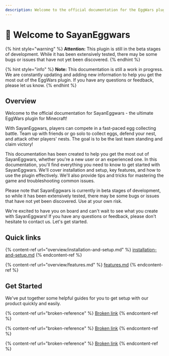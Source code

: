 ```yaml
---
description: Welcome to the official documentation for the EggWars plugin!
---
```


# 👋 Welcome to SayanEggwars



{% hint style="warning" %}
**Attention:** This plugin is still in the beta stages of development. While it has been extensively tested, there may be some bugs or issues that have not yet been discovered.&#x20;
{% endhint %}

{% hint style="info" %}
**Note:** This documentation is still a work in progress. We are constantly updating and adding new information to help you get the most out of the EggWars plugin. If you have any questions or feedback, please let us know.
{% endhint %}

## Overview

Welcome to the official documentation for SayanEggwars - the ultimate EggWars plugin for Minecraft!

With SayanEggwars, players can compete in a fast-paced egg collecting battle. Team up with friends or go solo to collect eggs, defend your nest, and attack other players' nests. The goal is to be the last team standing and claim victory!

This documentation has been created to help you get the most out of SayanEggwars, whether you're a new user or an experienced one. In this documentation, you'll find everything you need to know to get started with SayanEggwars. We'll cover installation and setup, key features, and how to use the plugin effectively. We'll also provide tips and tricks for mastering the game and troubleshooting common issues.

Please note that SayanEggwars is currently in beta stages of development, so while it has been extensively tested, there may be some bugs or issues that have not yet been discovered. Use at your own risk.

We're excited to have you on board and can't wait to see what you create with SayanEggwars! If you have any questions or feedback, please don't hesitate to contact us. Let's get started.

## Quick links

{% content-ref url="overview/installation-and-setup.md" %}
[installation-and-setup.md](overview/installation-and-setup.md)
{% endcontent-ref %}

{% content-ref url="overview/features.md" %}
[features.md](overview/features.md)
{% endcontent-ref %}

## Get Started

We've put together some helpful guides for you to get setup with our product quickly and easily.

{% content-ref url="broken-reference" %}
[Broken link](broken-reference)
{% endcontent-ref %}

{% content-ref url="broken-reference" %}
[Broken link](broken-reference)
{% endcontent-ref %}

{% content-ref url="broken-reference" %}
[Broken link](broken-reference)
{% endcontent-ref %}
